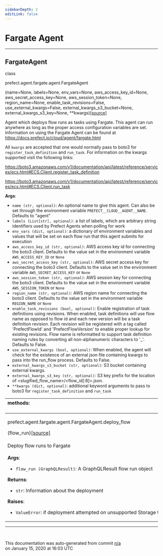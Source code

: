 ```yaml
---
sidebarDepth: 2
editLink: false
---
```

# Fargate Agent
---
 ## FargateAgent
 <div class='class-sig' id='prefect-agent-fargate-agent-fargateagent'><p class="prefect-sig">class </p><p class="prefect-class">prefect.agent.fargate.agent.FargateAgent</p>(name=None, labels=None, env_vars=None, aws_access_key_id=None, aws_secret_access_key=None, aws_session_token=None, region_name=None, enable_task_revisions=False, use_external_kwargs=False, external_kwargs_s3_bucket=None, external_kwargs_s3_key=None, **kwargs)<span class="source"><a href="https://github.com/PrefectHQ/prefect/blob/master/src/prefect/agent/fargate/agent.py#L15">[source]</a></span></div>

Agent which deploys flow runs as tasks using Fargate. This agent can run anywhere as long as the proper access configuration variables are set.  Information on using the Fargate Agent can be found at https://docs.prefect.io/cloud/agent/fargate.html

All `kwargs` are accepted that one would normally pass to boto3 for `register_task_definition` and `run_task`. For information on the kwargs supported visit the following links:

https://boto3.amazonaws.com/v1/documentation/api/latest/reference/services/ecs.html#ECS.Client.register_task_definition

https://boto3.amazonaws.com/v1/documentation/api/latest/reference/services/ecs.html#ECS.Client.run_task

**Args**:     <ul class="args"><li class="args">`name (str, optional)`: An optional name to give this agent. Can also be set through         the environment variable `PREFECT__CLOUD__AGENT__NAME`. Defaults to "agent"     </li><li class="args">`labels (List[str], optional)`: a list of labels, which are arbitrary string identifiers used by Prefect         Agents when polling for work     </li><li class="args">`env_vars (dict, optional)`: a dictionary of environment variables and values that will be set         on each flow run that this agent submits for execution     </li><li class="args">`aws_access_key_id (str, optional)`: AWS access key id for connecting the boto3         client. Defaults to the value set in the environment variable         `AWS_ACCESS_KEY_ID` or `None`     </li><li class="args">`aws_secret_access_key (str, optional)`: AWS secret access key for connecting         the boto3 client. Defaults to the value set in the environment variable         `AWS_SECRET_ACCESS_KEY` or `None`     </li><li class="args">`aws_session_token (str, optional)`: AWS session key for connecting the boto3         client. Defaults to the value set in the environment variable         `AWS_SESSION_TOKEN` or `None`     </li><li class="args">`region_name (str, optional)`: AWS region name for connecting the boto3 client.         Defaults to the value set in the environment variable `REGION_NAME` or `None`     </li><li class="args">`enable_task_revisions (bool, optional)`: Enable registration of task definitions using revisions.         When enabled, task definitions will use flow name as opposed to flow id and each new version will be a         task definition revision. Each revision will be registered with a tag called 'PrefectFlowId'         and 'PrefectFlowVersion' to enable proper lookup for existing revisions.  Flow name is reformatted         to support task definition naming rules by converting all non-alphanumeric characters to '_'.         Defaults to False.     </li><li class="args">`use_external_kwargs (bool, optional)`: When enabled, the agent will check for the existence of an         external json file containing kwargs to pass into the run_flow process.         Defaults to False.     </li><li class="args">`external_kwargs_s3_bucket (str, optional)`: S3 bucket containing external kwargs.     </li><li class="args">`external_kwargs_s3_key (str, optional)`: S3 key prefix for the location of <slugified_flow_name>/<flow_id[:8]>.json.     </li><li class="args">`**kwargs (dict, optional)`: additional keyword arguments to pass to boto3 for         `register_task_definition` and `run_task`</li></ul>

|methods: &nbsp;&nbsp;&nbsp;&nbsp;&nbsp;&nbsp;&nbsp;&nbsp;&nbsp;&nbsp;&nbsp;&nbsp;&nbsp;&nbsp;&nbsp;&nbsp;&nbsp;&nbsp;&nbsp;&nbsp;&nbsp;&nbsp;&nbsp;&nbsp;&nbsp;&nbsp;&nbsp;&nbsp;&nbsp;&nbsp;&nbsp;&nbsp;&nbsp;&nbsp;&nbsp;&nbsp;&nbsp;&nbsp;&nbsp;&nbsp;&nbsp;&nbsp;&nbsp;&nbsp;&nbsp;&nbsp;&nbsp;&nbsp;&nbsp;&nbsp;&nbsp;&nbsp;&nbsp;&nbsp;&nbsp;&nbsp;&nbsp;&nbsp;&nbsp;&nbsp;&nbsp;&nbsp;&nbsp;&nbsp;&nbsp;&nbsp;&nbsp;&nbsp;&nbsp;&nbsp;&nbsp;&nbsp;&nbsp;&nbsp;&nbsp;&nbsp;&nbsp;&nbsp;&nbsp;&nbsp;&nbsp;&nbsp;&nbsp;&nbsp;&nbsp;&nbsp;&nbsp;&nbsp;&nbsp;&nbsp;&nbsp;&nbsp;&nbsp;&nbsp;&nbsp;&nbsp;&nbsp;&nbsp;&nbsp;&nbsp;&nbsp;&nbsp;&nbsp;&nbsp;&nbsp;&nbsp;&nbsp;&nbsp;&nbsp;&nbsp;&nbsp;&nbsp;&nbsp;&nbsp;&nbsp;&nbsp;&nbsp;&nbsp;&nbsp;&nbsp;&nbsp;&nbsp;&nbsp;&nbsp;&nbsp;&nbsp;&nbsp;&nbsp;&nbsp;&nbsp;&nbsp;&nbsp;&nbsp;&nbsp;&nbsp;&nbsp;&nbsp;&nbsp;&nbsp;&nbsp;&nbsp;&nbsp;&nbsp;&nbsp;&nbsp;&nbsp;&nbsp;&nbsp;&nbsp;&nbsp;|
|:----|
 | <div class='method-sig' id='prefect-agent-fargate-agent-fargateagent-deploy-flow'><p class="prefect-class">prefect.agent.fargate.agent.FargateAgent.deploy_flow</p>(flow_run)<span class="source"><a href="https://github.com/PrefectHQ/prefect/blob/master/src/prefect/agent/fargate/agent.py#L299">[source]</a></span></div>
<p class="methods">Deploy flow runs to Fargate<br><br>**Args**:     <ul class="args"><li class="args">`flow_run (GraphQLResult)`: A GraphQLResult flow run object</li></ul>**Returns**:     <ul class="args"><li class="args">`str`: Information about the deployment</li></ul>**Raises**:     <ul class="args"><li class="args">`ValueError`: if deployment attempted on unsupported Storage type</li></ul></p>|

---
<br>


<p class="auto-gen">This documentation was auto-generated from commit <a href='https://github.com/PrefectHQ/prefect/commit/n/a'>n/a</a> </br>on January 15, 2020 at 16:03 UTC</p>